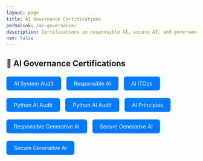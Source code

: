 ```yaml
---
layout: page
title: AI Governance Certifications
permalink: /ai-governance/
description: Certifications in responsible AI, secure AI, and governance frameworks
nav: false
---
```


## 🧠 AI Governance Certifications

<!-- AI System Audit -->
<a href="javascript:void(0)" onclick="document.getElementById('modal-ai-sys').style.display='block'" style="display:inline-block; padding:10px 20px; background:#007bff; color:white; border-radius:6px; text-decoration:none; margin: 5px 10px 15px 0;">
  AI System Audit
</a>

<div id="modal-ai-sys" style="display:none; position:fixed; top:0; left:0; width:100%; height:100%; background:rgba(0,0,0,0.8); z-index:1000;">
  <div style="margin:5% auto; padding:20px; background:#fff; width:90%; max-width:800px; border-radius:12px;">
    <span onclick="document.getElementById('modal-ai-sys').style.display='none'" style="position:absolute; top:10px; right:20px; font-size:24px; cursor:pointer;">&times;</span>
    <img src="/assets/img/ai-governance/AI_Sys_Audit.png" alt="AI System Audit Certificate" style="width:100%; height:auto; border-radius:8px;">
  </div>
</div>

<!-- Responsible AI -->
<a href="javascript:void(0)" onclick="document.getElementById('modal-responsible-ai').style.display='block'" style="display:inline-block; padding:10px 20px; background:#007bff; color:white; border-radius:6px; text-decoration:none; margin: 5px 10px 15px 0;">
  Responsible AI
</a>

<div id="modal-responsible-ai" style="display:none; position:fixed; top:0; left:0; width:100%; height:100%; background:rgba(0,0,0,0.8); z-index:1000;">
  <div style="margin:5% auto; padding:20px; background:#fff; width:90%; max-width:800px; border-radius:12px;">
    <span onclick="document.getElementById('modal-responsible-ai').style.display='none'" style="position:absolute; top:10px; right:20px; font-size:24px; cursor:pointer;">&times;</span>
    <img src="/assets/img/ai-governance/Responsible_AI.png" alt="Responsible AI Certificate" style="width:100%; height:auto; border-radius:8px;">
  </div>
</div>

<!-- AI ITOps -->
<a href="javascript:void(0)" onclick="document.getElementById('modal-ai-itops').style.display='block'" style="display:inline-block; padding:10px 20px; background:#007bff; color:white; border-radius:6px; text-decoration:none; margin: 5px 10px 15px 0;">
  AI ITOps
</a>

<div id="modal-ai-itops" style="display:none; position:fixed; top:0; left:0; width:100%; height:100%; background:rgba(0,0,0,0.8); z-index:1000;">
  <div style="margin:5% auto; padding:20px; background:#fff; width:90%; max-width:800px; border-radius:12px;">
    <span onclick="document.getElementById('modal-ai-itops').style.display='none'" style="position:absolute; top:10px; right:20px; font-size:24px; cursor:pointer;">&times;</span>
    <img src="/assets/img/ai-governance/AI_ITOps.png" alt="AI ITOps Certificate" style="width:100%; height:auto; border-radius:8px;">
  </div>
</div

<!-- Python AI Audit -->
<a href="javascript:void(0)" onclick="document.getElementById('modal-responsible-ai').style.display='block'" style="display:inline-block; padding:10px 20px; background:#007bff; color:white; border-radius:6px; text-decoration:none; margin: 5px 10px 15px 0;">
  Python AI Audit
</a>

<div id="modal-responsible-ai" style="display:none; position:fixed; top:0; left:0; width:100%; height:100%; background:rgba(0,0,0,0.8); z-index:1000;">
  <div style="margin:5% auto; padding:20px; background:#fff; width:90%; max-width:800px; border-radius:12px;">
    <span onclick="document.getElementById('modal-responsible-ai').style.display='none'" style="position:absolute; top:10px; right:20px; font-size:24px; cursor:pointer;">&times;</span>
    <img src="/assets/img/ai-governance/Python_AI_Audit.png" alt="Responsible AI Certificate" style="width:100%; height:auto; border-radius:8px;">
  </div>
</div>

<!-- Algo Audit Monitoring -->
<a href="javascript:void(0)" onclick="document.getElementById('modal-responsible-ai').style.display='block'" style="display:inline-block; padding:10px 20px; background:#007bff; color:white; border-radius:6px; text-decoration:none; margin: 5px 10px 15px 0;">
  Python AI Audit
</a>

<div id="modal-responsible-ai" style="display:none; position:fixed; top:0; left:0; width:100%; height:100%; background:rgba(0,0,0,0.8); z-index:1000;">
  <div style="margin:5% auto; padding:20px; background:#fff; width:90%; max-width:800px; border-radius:12px;">
    <span onclick="document.getElementById('modal-responsible-ai').style.display='none'" style="position:absolute; top:10px; right:20px; font-size:24px; cursor:pointer;">&times;</span>
    <img src="/assets/img/ai-governance/Algo_Audit_Monitor.png" alt="Responsible AI Certificate" style="width:100%; height:auto; border-radius:8px;">
  </div>
</div>

<!-- AI Principles -->
<a href="javascript:void(0)" onclick="document.getElementById('modal-responsible-ai').style.display='block'" style="display:inline-block; padding:10px 20px; background:#007bff; color:white; border-radius:6px; text-decoration:none; margin: 5px 10px 15px 0;">
  AI Principles
</a>

<div id="modal-responsible-ai" style="display:none; position:fixed; top:0; left:0; width:100%; height:100%; background:rgba(0,0,0,0.8); z-index:1000;">
  <div style="margin:5% auto; padding:20px; background:#fff; width:90%; max-width:800px; border-radius:12px;">
    <span onclick="document.getElementById('modal-responsible-ai').style.display='none'" style="position:absolute; top:10px; right:20px; font-size:24px; cursor:pointer;">&times;</span>
    <img src="/assets/img/ai-governance/AI_Principles.png" alt="Responsible AI Certificate" style="width:100%; height:auto; border-radius:8px;">
  </div>
</div>

<!-- Responsible Gen AI -->
<a href="javascript:void(0)" onclick="document.getElementById('modal-responsible-ai').style.display='block'" style="display:inline-block; padding:10px 20px; background:#007bff; color:white; border-radius:6px; text-decoration:none; margin: 5px 10px 15px 0;">
  Responsible Generative AI
</a>

<div id="modal-responsible-ai" style="display:none; position:fixed; top:0; left:0; width:100%; height:100%; background:rgba(0,0,0,0.8); z-index:1000;">
  <div style="margin:5% auto; padding:20px; background:#fff; width:90%; max-width:800px; border-radius:12px;">
    <span onclick="document.getElementById('modal-responsible-ai').style.display='none'" style="position:absolute; top:10px; right:20px; font-size:24px; cursor:pointer;">&times;</span>
    <img src="/assets/img/ai-governance/Responsible_Gen_AI.png" alt="Responsible AI Certificate" style="width:100%; height:auto; border-radius:8px;">
  </div>
</div>

<!-- Secure Gen AI -->
<a href="javascript:void(0)" onclick="document.getElementById('modal-responsible-ai').style.display='block'" style="display:inline-block; padding:10px 20px; background:#007bff; color:white; border-radius:6px; text-decoration:none; margin: 5px 10px 15px 0;">
  Secure Generative AI
</a>

<div id="modal-responsible-ai" style="display:none; position:fixed; top:0; left:0; width:100%; height:100%; background:rgba(0,0,0,0.8); z-index:1000;">
  <div style="margin:5% auto; padding:20px; background:#fff; width:90%; max-width:800px; border-radius:12px;">
    <span onclick="document.getElementById('modal-responsible-ai').style.display='none'" style="position:absolute; top:10px; right:20px; font-size:24px; cursor:pointer;">&times;</span>
    <img src="/assets/img/ai-governance/Secure_Gen_AI.png" alt="Responsible AI Certificate" style="width:100%; height:auto; border-radius:8px;">
  </div>
</div>

<!-- NIST AI RMF -->
<a href="javascript:void(0)" onclick="document.getElementById('modal-responsible-ai').style.display='block'" style="display:inline-block; padding:10px 20px; background:#007bff; color:white; border-radius:6px; text-decoration:none; margin: 5px 10px 15px 0;">
  Secure Generative AI
</a>

<div id="modal-responsible-ai" style="display:none; position:fixed; top:0; left:0; width:100%; height:100%; background:rgba(0,0,0,0.8); z-index:1000;">
  <div style="margin:5% auto; padding:20px; background:#fff; width:90%; max-width:800px; border-radius:12px;">
    <span onclick="document.getElementById('modal-responsible-ai').style.display='none'" style="position:absolute; top:10px; right:20px; font-size:24px; cursor:pointer;">&times;</span>
    <img src="/assets/img/ai-governance/NIST_AI_RMF.png" alt="Responsible AI Certificate" style="width:100%; height:auto; border-radius:8px;">
  </div>
</div>
